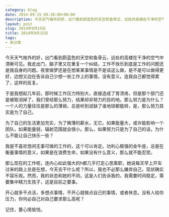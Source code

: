 ```yaml
---
category: blog
date: 2014-09-15 09:38:00+00:00
description: 今天天气格外的好，出门看到蔚蓝色的天空和鱼骨云，远处的高楼在干净的空气中清晰可见
layout: post
slug: 2014年9月15日
title: 2014年9月15日
tags:
- 未分类
---
```


今天天气格外的好，出门看到蔚蓝色的天空和鱼骨云，远处的高楼在干净的空气中清晰可见。我走出门，脑子里又在重复一个纠结，工作不快乐到底是工作的问题还是我自身的问题。夜里做梦还是在想某某事情是不是该这么做，是不是可以做得更好，边想又边在告诉自己少想一些工作上的事情，没有意义。连我自己都觉得累了，这样的反复。  
  
于是我想起几年前，那时候工作压力特别大，直接造成了胃溃疡，但是那个部门还是被取消掉了，我们曾经那么努力，结果却非努力的目的地。那么努力是为什么？一个人的力量往往是那么的薄弱，总是听到说缺了谁地球都能转，是，那么努力其实是为了自己。  
  
为了自己的生活更加充实，为了微薄的薪水，无它。如果能量大，或许能影响一个团队，如果能量弱，辐射范围就会很小。那么，如果努力只是为了自己的话，为什么不能让自己快乐一些？  
  
我是不喜欢悠闲无事可做的工作的，这个可以肯定。功利心极强的金牛座，总是在衡量事情的意义，如果是在浪费生命，如果没有什么意义，那么就不能忍受。  
  
那么现在的工作呢，连内心如此强大的h都几乎打定心思离职，她说每天早上开车过来的路上总是在想，今天去干什么呢？所以，我也不必那么嫌弃自己，现状确实不容乐观。然而，我的状态和她的不同，这是人们告诉我的，我需要时间稳定，需要集中精力生孩子，这是目前之要事。  
  
开心就多干点活，多想点事情，不开心就做点自己的事情，或者休息。没有人给你压力，你何必自己对自己要求那么高呢？  
  
记住，要心情愉悦。
